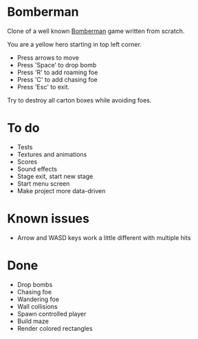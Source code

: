 # Bomberman

Clone of a well known [Bomberman](https://m.youtube.com/watch?v=3smytj9Bu_E) game written from scratch.

You are a yellow hero starting in top left corner.
- Press arrows to move
- Press 'Space' to drop bomb
- Press 'R' to add roaming foe
- Press 'C' to add chasing foe
- Press 'Esc' to exit.

Try to destroy all carton boxes while avoiding foes.

# To do

* Tests
* Textures and animations
* Scores
* Sound effects
* Stage exit, start new stage
* Start menu screen
* Make project more data-driven

# Known issues

* Arrow and WASD keys work a little different with multiple hits

# Done

* Drop bombs
* Chasing foe
* Wandering foe
* Wall collisions
* Spawn controlled player
* Build maze
* Render colored rectangles

